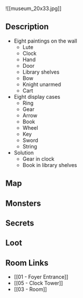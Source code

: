 ![[museum_20x33.jpg]]
## Description

* Eight paintings on the wall
	* Lute
	* Clock
	* Hand
	* Door
	* Library shelves
	* Bow
	* Knight unarmed
	* Cart
* Eight display cases
	* Ring
	* Gear
	* Arrow
	* Book
	* Wheel
	* Key
	* Sword
	* String
* Solution
	* Gear in clock
	* Book in library shelves

## Map

## Monsters

## Secrets

## Loot

## Room Links

*  [[01 - Foyer Entrance]]
*  [[05 - Clock Tower]]
*  [[03 - Room]]